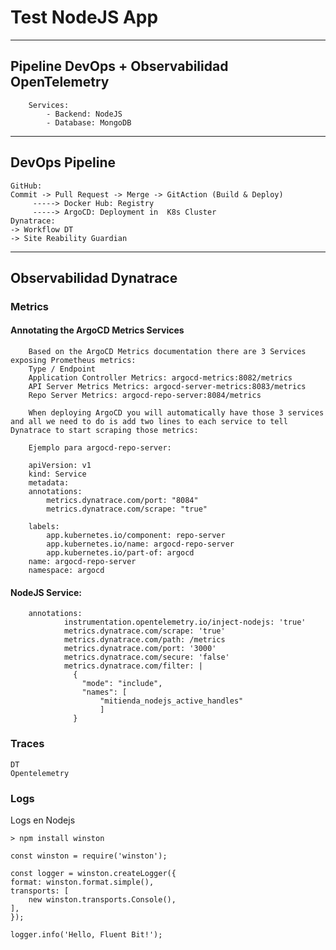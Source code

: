 # Test NodeJS App
---

## Pipeline DevOps + Observabilidad OpenTelemetry
  
        Services: 
            - Backend: NodeJS
            - Database: MongoDB
---
## DevOps Pipeline
    GitHub: 
    Commit -> Pull Request -> Merge -> GitAction (Build & Deploy) 
         -----> Docker Hub: Registry
         -----> ArgoCD: Deployment in  K8s Cluster
    Dynatrace:
    -> Workflow DT
    -> Site Reability Guardian
---
## Observabilidad Dynatrace

### Metrics

#### Annotating the ArgoCD Metrics Services

        Based on the ArgoCD Metrics documentation there are 3 Services exposing Prometheus metrics:
        Type / Endpoint
        Application Controller Metrics:	argocd-metrics:8082/metrics
        API Server Metrics Metrics:	argocd-server-metrics:8083/metrics
        Repo Server Metrics: argocd-repo-server:8084/metrics

        When deploying ArgoCD you will automatically have those 3 services and all we need to do is add two lines to each service to tell Dynatrace to start scraping those metrics:

        Ejemplo para argocd-repo-server:

        apiVersion: v1
        kind: Service
        metadata:
        annotations:
            metrics.dynatrace.com/port: "8084"
            metrics.dynatrace.com/scrape: "true"

        labels:
            app.kubernetes.io/component: repo-server
            app.kubernetes.io/name: argocd-repo-server
            app.kubernetes.io/part-of: argocd
        name: argocd-repo-server
        namespace: argocd

#### NodeJS Service:

        annotations:
                instrumentation.opentelemetry.io/inject-nodejs: 'true'
                metrics.dynatrace.com/scrape: 'true'
                metrics.dynatrace.com/path: /metrics
                metrics.dynatrace.com/port: '3000'
                metrics.dynatrace.com/secure: 'false'
                metrics.dynatrace.com/filter: |
                  {
                    "mode": "include",
                    "names": [
                        "mitienda_nodejs_active_handles"
                        ]
                  }
### Traces

    DT
    Opentelemetry
    
### Logs
Logs en Nodejs

    > npm install winston

    const winston = require('winston');

    const logger = winston.createLogger({
    format: winston.format.simple(),
    transports: [
        new winston.transports.Console(),
    ],
    });

    logger.info('Hello, Fluent Bit!');
